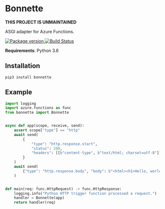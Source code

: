 # Bonnette

**THIS PROJECT IS UNMAINTAINED**

ASGI adapter for Azure Functions.

<a href="https://pypi.org/project/bonnette/">
    <img src="https://badge.fury.io/py/bonnette.svg" alt="Package version">
</a>
<a href="https://travis-ci.org/erm/bonnette">
    <img src="https://travis-ci.org/erm/bonnette.svg?branch=master" alt="Build Status">
</a>

**Requirements**: Python 3.6

## Installation

```shell
pip3 install bonnette
```

## Example

```python
import logging
import azure.functions as func
from bonnette import Bonnette


async def app(scope, receive, send):
    assert scope["type"] == "http"
    await send(
        {
            "type": "http.response.start",
            "status": 200,
            "headers": [[b"content-type", b"text/html; charset=utf-8"]],
        }
    )
    await send(
        {"type": "http.response.body", "body": b"<html><h1>Hello, world!</h1></html>"}
    )


def main(req: func.HttpRequest) -> func.HttpResponse:
    logging.info("Python HTTP trigger function processed a request.")
    handler = Bonnette(app)
    return handler(req)

```
